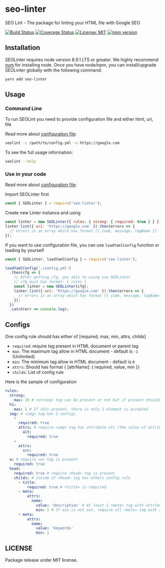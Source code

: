# seo-linter

SEO Lint - The package for linting your HTML file with Google SEO

[![Build Status](https://travis-ci.org/lucduong/seo-lint.svg?branch=master)](https://travis-ci.org/lucduong/seo-lint)
[![Coverage Status](https://coveralls.io/repos/github/lucduong/seo-lint/badge.svg?branch=master)](https://coveralls.io/github/lucduong/seo-lint?branch=master)
[![License: MIT](https://img.shields.io/badge/License-MIT-yellow.svg)](https://opensource.org/licenses/MIT)
[![npm version](https://badge.fury.io/js/seo-linter.svg)](https://badge.fury.io/js/seo-linter)

## Installation

SEOLinter requires node version 8.9.1 LTS or greater. We highly recommend [nvm](https://github.com/creationix/nvm) for installing node.
Once you have node/npm, you can install/upgrade SEOLinter globally with the following command:

```bash
yarn add seo-linter
```

## Usage

### Command Line

To run SEOLint you need to provide configuration file and either html, uri, file

Read more about [configuration file](https://github.com/lucduong/seo-linter/#configs):

```bash
seolint -c /path/to/config.yml -u https://google.com
```

To see the full usage information:

```bash
seolint --help
```

### Use in your code

Read more about [configuration file](https://github.com/lucduong/seo-linter/#configs):

Import SEOLinter first

```js
const { SEOLinter } = require('seo-linter');
```

Create new Linter instance and using

```js
const linter = new SEOLinter({ rules: { strong: { required: true } } });
linter.lint({ uri: 'https://google.com' }).then(errors => {
  // errors is an array which has format [{ code, message, tagName }]
});
```

If you want to use configuration file, you can use `loadYamlConfig` function or loading by yourself

```js
const { SEOLinter, loadYamlConfig } = require('seo-linter');

loadYamlConfig('./config.yml')
  .then(cfg => {
    // After getting cfg, you able to using use SEOLinter
    // cfg must has format: { rules }
    const linter = new SEOLinter(cfg);
    linter.lint({ uri: 'https://google.com' }).then(errors => {
      // errors is an array which has format [{ code, message, tagName }]
    });
  })
  .catch(err => console.log);
```

## Configs

One config rule should has either of [required, max, min, attrs, childs]

* `required`: require tag present in HTML document or parent tag
* `max`: The maximum tag allow in HTML document - default is `-1` (Unlimited)
* `min`: The minimum tag allow in HTML document - default is `0`
* `attrs`: Should has format { [attrName]: { required, value, min }}
* `childs`: List of config rule

Here is the sample of configuration

```yaml
rules:
  strong:
    max: 15 # <strong> tag can be present or not but if present shouldn't greater than 15 elements
  h1:
    max: 1 # If <h1> present, there is only 1 element is accepted
  img: # <img> tag has 2 configs
    -
      required: true
      attrs: # require <img> tag has attribute alt (the value of attribute can be any)
        alt:
          required: true
    -
      attrs:
        src:
          required: true
  a: # require <a> tag is present
    required: true
  head:
    required: true # require <head> tag is present
    childs: # inside of <head> tag has others config rule
      - title:
          required: true # <title> is required
      - meta:
          attrs:
            name:
              value: 'description' # At least 1 <meta> tag with attribute 'description' must be present
              min: 1 # If min is not set, require all <meta> tag with attribute 'description' present
      - meta:
          attrs:
            name:
              value: 'keywords'
              min: 1
```

## LICENSE

Package release under MIT license.

